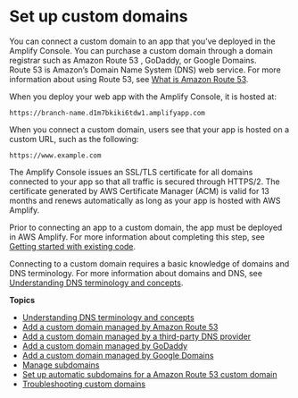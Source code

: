 # Set up custom domains<a name="custom-domains"></a>

You can connect a custom domain to an app that you’ve deployed in the Amplify Console\. You can purchase a custom domain through a domain registrar such as Amazon Route 53 , GoDaddy, or Google Domains\. Route 53 is Amazon’s Domain Name System \(DNS\) web service\. For more information about using Route 53, see [What is Amazon Route 53](https://docs.aws.amazon.com/Route53/latest/DeveloperGuide/Welcome.html)\.

When you deploy your web app with the Amplify Console, it is hosted at:

```
https://branch-name.d1m7bkiki6tdw1.amplifyapp.com
```

When you connect a custom domain, users see that your app is hosted on a custom URL, such as the following:

```
https://www.example.com
```

The Amplify Console issues an SSL/TLS certificate for all domains connected to your app so that all traffic is secured through HTTPS/2\. The certificate generated by AWS Certificate Manager \(ACM\) is valid for 13 months and renews automatically as long as your app is hosted with AWS Amplify\.

Prior to connecting an app to a custom domain, the app must be deployed in AWS Amplify\. For more information about completing this step, see [Getting started with existing code](getting-started.md)\.

Connecting to a custom domain requires a basic knowledge of domains and DNS terminology\. For more information about domains and DNS, see [Understanding DNS terminology and concepts](understanding-dns-terminology-and-concepts.md)\.

**Topics**
+ [Understanding DNS terminology and concepts](understanding-dns-terminology-and-concepts.md)
+ [Add a custom domain managed by Amazon Route 53](to-add-a-custom-domain-managed-by-amazon-route-53.md)
+ [Add a custom domain managed by a third\-party DNS provider](to-add-a-custom-domain-managed-by-a-third-party-dns-provider.md)
+ [Add a custom domain managed by GoDaddy](to-add-a-custom-domain-managed-by-godaddy.md)
+ [Add a custom domain managed by Google Domains](to-add-a-custom-domain-managed-by-google-domains.md)
+ [Manage subdomains](to-manage-subdomains.md)
+ [Set up automatic subdomains for a Amazon Route 53 custom domain](to-set-up-automatic-subdomains-for-a-Route-53-custom-domain.md)
+ [Troubleshooting custom domains](custom-domain-troubleshoot-guide.md)